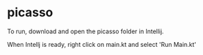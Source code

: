 # picasso

To run, download and open the picasso folder in Intellij.

When Intellj is ready, right click on main.kt and select 'Run Main.kt'

